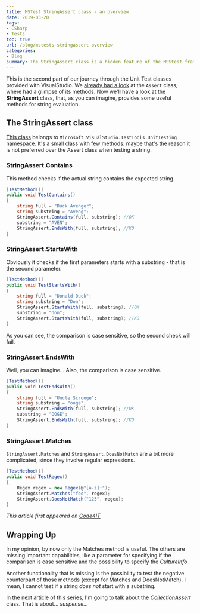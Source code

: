 ```yaml
---
title: MSTest StringAssert class - an overview
date: 2019-03-20
tags:
- CSharp
- Tests
toc: true
url: /blog/mstests-stringassert-overview
categories:
- Blog
summary: The StringAssert class is a hidden feature of the MSStest framework. Not so many methods, but they can help you with basic tests with strings.
---
```


This is the second part of our journey through the Unit Test classes provided with VisualStudio. We [already had a look](./mstests-assert-overview "My previous article about the Assert class") at the `Assert` class, where had a glimpse of its methods. Now we'll have a look at the **StringAssert** class, that, as you can imagine, provides some useful methods for string evaluation.

## The StringAssert class

[This class](https://docs.microsoft.com/en-us/dotnet/api/microsoft.visualstudio.testtools.unittesting.stringassert "StringAssert documentation") belongs to `Microsoft.VisualStudio.TestTools.UnitTesting` namespace. It's a small class with few methods: maybe that's the reason it is not preferred over the Assert class when testing a string.

### StringAssert.Contains

This method checks if the actual string contains the expected string.

```cs
[TestMethod()]
public void TestContains()
{
    string full = "Duck Avenger";
    string substring = "Aveng";
    StringAssert.Contains(full, substring); //OK
    substring = "AVEN";
    StringAssert.EndsWith(full, substring); //KO
}
```

### StringAssert.StartsWith

Obviously it checks if the first parameters starts with a substring - that is the second parameter.

```cs
[TestMethod()]
public void TestStartsWith()
{
    string full = "Donald Duck";
    string substring = "Don";
    StringAssert.StartsWith(full, substring); //OK
    substring = "don";
    StringAssert.StartsWith(full, substring); //KO
}
```

As you can see, the comparison is case sensitive, so the second check will fail.

### StringAssert.EndsWith

Well, you can imagine... Also, the comparison is case sensitive.

```cs
[TestMethod()]
public void TestEndsWith()
{
    string full = "Uncle Scrooge";
    string substring = "ooge";
    StringAssert.EndsWith(full, substring); //OK
    substring = "OOGE";
    StringAssert.EndsWith(full, substring); //KO
}
```

### StringAssert.Matches

`StringAssert.Matches` and `StringAssert.DoesNotMatch` are a bit more complicated, since they involve regular expressions.

```cs
[TestMethod()]
public void TestRegex()
{
    Regex regex = new Regex(@"[a-z]+");
    StringAssert.Matches("foo", regex);
    StringAssert.DoesNotMatch("123", regex);
}
```

_This article first appeared on [Code4IT](https://www.code4it.dev/)_

## Wrapping Up

In my opinion, by now only the Matches method is useful. The others are missing important capabilities, like a parameter for specifying if the comparison is case sensitive and the possibility to specify the _CultureInfo_.

Another functionality that is missing is the possibility to test the negative counterpart of those methods (except for Matches and DoesNotMatch). I mean, I cannot test if a string _does not_ start with a substring.

In the next article of this series, I'm going to talk about the _CollectionAssert_ class. That is about... _suspense..._
